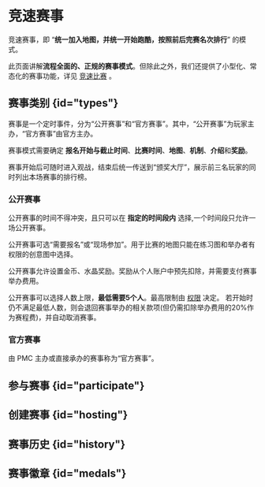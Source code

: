 # 竞速赛事

竞速赛事，即 “**统一加入地图，并统一开始跑酷，按照前后完赛名次排行**” 的模式。

此页面讲解**流程全面的、正规的赛事模式**。但除此之外，我们还提供了小型化、常态化的赛事功能，详见 [竞速比赛](matches.md) 。

## 赛事类别 {id="types"}

赛事是一个定时事件，分为“公开赛事”和“官方赛事”。其中，“公开赛事”为玩家主办，“官方赛事”由官方主办。

赛事模式需要确定 **报名开始与截止时间**、**比赛时间**、**地图**、**机制**、**介绍**和**奖励**。

赛事开始后可随时进入观战，结束后统一传送到“颁奖大厅”，展示前三名玩家的同时列出本场赛事的排行榜。

### 公开赛事

公开赛事的时间不得冲突，且只可以在 **指定的时间段内** 选择,一个时间段只允许一场公开赛事。

公开赛事可选“需要报名”或“现场参加”。用于比赛的地图只能在练习图和举办者有权限的创意图中选择。

公开赛事允许设置金币、水晶奖励。奖励从个人账户中预先扣除，并需要支付赛事举办费用。

公开赛事可以选择人数上限，**最低需要5个人**。最高限制由 [权限](ranks.md) 决定。
若开始时仍不满足最低人数，则会退回赛事举办的相关款项(但仍需扣除举办费用的20%作为赛程费)，并自动取消赛事。

### 官方赛事

由 PMC 主办或直接承办的赛事称为“官方赛事”。

## 参与赛事 {id="participate"}

## 创建赛事  {id="hosting"}

## 赛事历史 {id="history"}

## 赛事徽章 {id="medals"}
